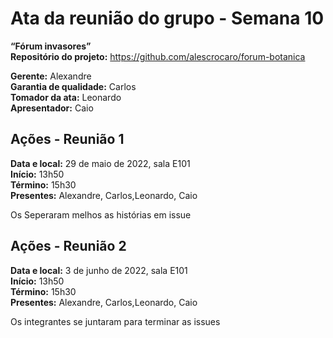 # Ata da reunião do grupo - Semana 10
**“Fórum invasores”**\
**Repositório do projeto:** https://github.com/alescrocaro/forum-botanica

**Gerente:** Alexandre \
**Garantia de qualidade:** Carlos \
**Tomador da ata:** Leonardo  \
**Apresentador:** Caio

## Ações - Reunião 1
**Data e local:** 29 de maio de 2022, sala E101\
**Início:** 13h50 \
**Término:** 15h30 \
**Presentes:** Alexandre, Carlos,Leonardo, Caio


Os Seperaram melhos as histórias em issue

## Ações - Reunião 2
**Data e local:** 3 de junho de 2022, sala E101\
**Início:** 13h50 \
**Término:** 15h30 \
**Presentes:** Alexandre, Carlos,Leonardo, Caio


Os integrantes se juntaram para terminar as issues
